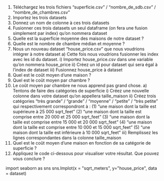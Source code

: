 1)	Téléchargez les trois fichiers “superficie.csv” / “nombre_de_sdb.csv” / “nombre_de_chambres.csv”
2)	Importez les trois datasets
3)	Donnez un nom de colonne à ces trois datasets
4)	Fusionner ces trois datasets un seul dataframe (on fera une fusion simplement par index) qu’on nommera dataset
5)	Quelle est la superficie moyenne des maisons de notre dataset ?
6)	Quelle est le nombre de chambre médian et moyenne ?
7)	Nous un nouveau dataset “house_price.csv” que nous voudrions intégrer à notre dataset 
a)	Cette fois nous voudrions fusionner les index avec les id du dataset.
i)	Importez house_price.csv dans une variable qu’on nommera house_price
ii)	Créez un id pour dataset qui sera égal à l’index de dataset
iii)	Fusionnez house_price à dataset 
8)	Quel est le coût moyen d’une maison ?
9)	Quel est le coût moyen par chambre ?
10)	 Le coût moyen par chambre ne nous apprend pas grand chose.
a)	Tentons de faire des catégories de superficie
i)	Créez une nouvelle colonne dans votre dataset qu’on appellera taille_maison
ii)	Créez trois catégories “très grande” / “grande” / “moyenne” / “petite” / “très petite” qui respectivement correspondront à :
(1)	 “une maison dont la taille est supérieure à 25 000 sqrt_feet”
(2)	 “une maison dont la taille est comprise entre 20 000 et 25 000 sqrt_feet”
(3)	“une maison dont la taille est comprise entre 15 000 et 20 000 sqrt_feet”
(4)	 “une maison dont la taille est comprise entre 10 000 et 15 000 sqrt_feet” 
(5)	“une maison dont la taille est inférieure à 10 000 sqrt_feet”
iii)	Remplissez les lignes correspondantes dans la colonne taille_maison
11)	Quel est le coût moyen d’une maison en fonction de sa catégorie de superficie ?
12)	 Appliquez le code ci-dessous pour visualiser votre résultat. Que pouvez vous conclure ?

import seaborn as sns
sns.lmplot(x = "sqrt_meters", y="house_price", data = dataset)

